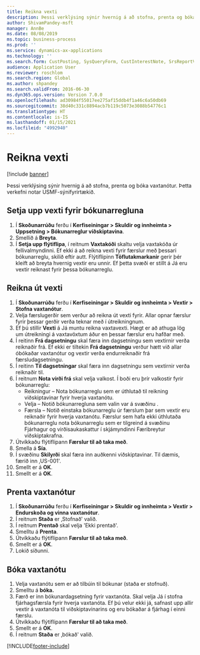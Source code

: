 ```yaml
---
title: Reikna vexti
description: Þessi verklýsing sýnir hvernig á að stofna, prenta og bóka vaxtanótur.
author: ShivamPandey-msft
manager: AnnBe
ms.date: 08/08/2019
ms.topic: business-process
ms.prod: ''
ms.service: dynamics-ax-applications
ms.technology: ''
ms.search.form: CustPosting, SysQueryForm, CustInterestNote, SrsReportViewerForm
audience: Application User
ms.reviewer: roschlom
ms.search.region: Global
ms.author: shpandey
ms.search.validFrom: 2016-06-30
ms.dyn365.ops.version: Version 7.0.0
ms.openlocfilehash: ad30984f55017ee275af15ddb4f1a46c6a50db69
ms.sourcegitcommit: 38d40c331c8894acb7b119c5073e3088b54776c1
ms.translationtype: HT
ms.contentlocale: is-IS
ms.lasthandoff: 01/15/2021
ms.locfileid: "4992940"
---
```

# <a name="process-interest"></a>Reikna vexti

[!include [banner](../../includes/banner.md)]

Þessi verklýsing sýnir hvernig á að stofna, prenta og bóka vaxtanótur. Þetta verkefni notar USMF-sýnifyrirtækið.


## <a name="set-up-interest-on-the-posting-profile"></a>Setja upp vexti fyrir bókunarregluna
1. Í **Skoðunarrúðu** ferðu í **Kerfiseiningar > Skuldir og innheimta > Uppsetning > Bókunarreglur viðskiptavina**.
2. Smellið á **Breyta**.
3. Í **Setja upp flýtiflipa**, í reitnum **Vaxtakóði** skaltu velja vaxtakóða úr fellivalmyndinni. Ef ekki á að reikna vexti fyrir færslur með þessari bókunarreglu, skilið eftir autt. Flýtiflipinn **Töflutakmarkanir** gerir þér kleift að breyta hvernig vextir eru unnir. Ef þetta svæði er stillt á Já eru vextir reiknast fyrir þessa bókunarreglu.  

## <a name="calculate-interest"></a>Reikna út vexti
1. Í **Skoðunarrúðu** ferðu í **Kerfiseiningar > Skuldir og innheimta > Vextir > Stofna vaxtanótur**.
2. Velja færslugerðir sem verður að reikna út vexti fyrir. Allar opnar færslur fyrir þessar gerðir verða teknar með í útreikningnum.  
3. Ef þú stillir **Vexti** á Já muntu reikna vaxtavexti. Hægt er að athuga lög um útreikningi á vaxtavöxtum áður en þessar færslur eru hafðar með.  
4. Í reitinn **Frá dagsetningu** skal færa inn dagsetningu sem vextirnir verða reiknaðir frá. Ef ekki er tiltekin **Frá dagsetningu** verður hætt við allar óbókaðar vaxtanótur og vextir verða endurreiknaðir frá færsludagsetningu.
5. Í reitinn **Til dagsetningar** skal færa inn dagsetningu sem vextirnir verða reiknaðir til.
6. Í reitnum **Nota virði frá** skal velja valkost. Í boði eru þrír valkostir fyrir bókunarreglu:
    - Reikningur – Nota bókunarreglu sem er úthlutað til reikning viðskiptavinar fyrir hverja vaxtanótu. 
    - Velja – Notið bókunarregluna sem valin var á svæðinu .
    - Færsla – Notið einstaka bókunarreglu úr færslum þar sem vextir eru reiknaðir fyrir hverja vaxtanótu. Færslur sem hafa ekki úthlutaða bókunarreglu nota bókunarreglu sem er tilgreind á svæðinu Fjárhagur og virðisaukaskattur í skjámyndinni Færibreytur viðskiptakrafna.  
7. Útvíkkaðu flýtiflipann **Færslur til að taka með**.
8. Smella á **Sía**.
9. Í svæðinu **Skilyrði** skal færa inn auðkenni viðskiptavinar. Til dæmis, færið inn ‚US-001'.
6. Smellt er á **OK**.
7. Smellt er á **OK**.

## <a name="print-interest-notes"></a>Prenta vaxtanótur
1. Í **Skoðunarrúðu** ferðu í **Kerfiseiningar > Skuldir og innheimta > Vextir > Endurskoða og vinna vaxtanótur**.
2. Í reitnum **Staða** er ‚Stofnað' valið.
3. Í reitnum **Prentað** skal velja 'Ekki prentað'.
4. Smelltu á **Prenta**.
5. Útvíkkaðu flýtiflipann **Færslur til að taka með**.
6. Smellt er á **OK**.
7. Lokið síðunni.

## <a name="post-the-interest-note"></a>Bóka vaxtanótu
1. Velja vaxtanótu sem er að tilbúin til bókunar (staða er stofnuð).
2. Smelltu á **bóka.**
3. Færð er inn bókunardagsetning fyrir vaxtanóta. Skal velja Já í stofna fjárhagsfærsla fyrir hverja vaxtanóta. Ef þú velur ekki já, safnast upp allir vextir á vaxtanóta til viðskiptavinarins og eru bókaðar á fjárhag í einni færslu.  
4. Útvíkkaðu flýtiflipann **Færslur til að taka með**.
5. Smellt er á **OK**.
6. Í reitnum **Staða** er ‚bókað' valið.



[!INCLUDE[footer-include](../../../includes/footer-banner.md)]